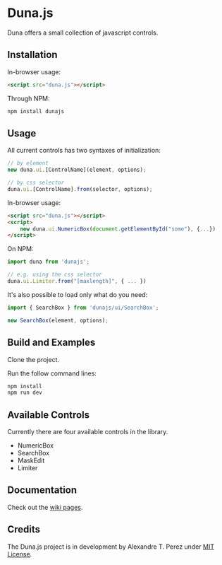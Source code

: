 # Duna.js

Duna offers a small collection of javascript controls.

## Installation

In-browser usage:

```html
<script src="duna.js"></script>
```

Through NPM:

```javascript
npm install dunajs
```

## Usage

All current controls has two syntaxes of initialization:

```javascript
// by element
new duna.ui.[ControlName](element, options);

// by css selector
duna.ui.[ControlName].from(selector, options);
```

In-browser usage:

```html
<script src="duna.js"></script>
<script>
    new duna.ui.NumericBox(document.getElementById("some"), {...})
</script>
```

On NPM:

```javascript
import duna from 'dunajs';

// e.g. using the css selector
duna.ui.Limiter.from("[maxlength]", { ... })
```

It's also possible to load only what do you need:

```javascript
import { SearchBox } from 'dunajs/ui/SearchBox';

new SearchBox(element, options);
```

## Build and Examples

Clone the project.

Run the follow command lines:

```sh
npm install
npm run dev
```

## Available Controls

Currently there are four available controls in the library.

-   NumericBox
-   SearchBox
-   MaskEdit
-   Limiter

## Documentation

Check out the [wiki pages](https://github.com/alexandretperez/Duna/wiki).

## Credits

The Duna.js project is in development by Alexandre T. Perez under [MIT License](LICENSE).
